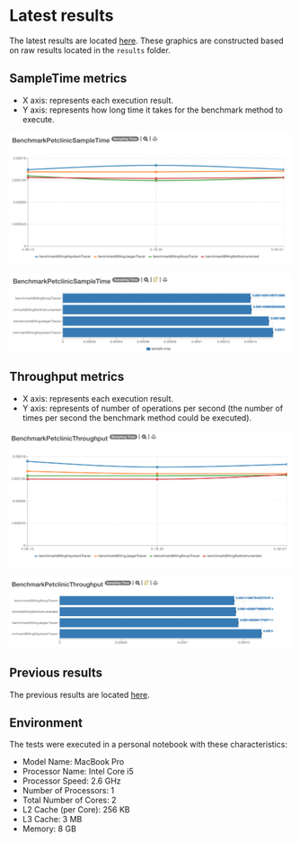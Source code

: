 # Latest results

The latest results are located [here](http://jmh.morethan.io/?sources=https://raw.githubusercontent.com/gsoria/opentracing-java-benchmark/master/opentracing-benchmark-spring-cloud/results/jmh-2019-04-07-14-56-15.json,https://raw.githubusercontent.com/gsoria/opentracing-java-benchmark/master/opentracing-benchmark-spring-cloud/results/jmh-2019-04-07-15-18-35.json,https://raw.githubusercontent.com/gsoria/opentracing-java-benchmark/master/opentracing-benchmark-spring-cloud/results/jmh-2019-04-07-15-40-51.json&topBar=Opentracing%20spring%20cloud).
These graphics are constructed based on raw results located in the ``results`` folder.

## SampleTime metrics

- X axis: represents each execution result.
- Y axis: represents how long time it takes for the benchmark method to execute.

![BenchmarkPetclinicSampleTime-3](results-imgs/BenchmarkPetclinicSampleTime.3.png)

![BenchmarkPetclinicSampleTime-4](results-imgs/BenchmarkPetclinicSampleTime.4.png)

## Throughput metrics

- X axis: represents each execution result.
- Y axis: represents of number of operations per second  (the number of times per second the benchmark method could be executed).

![BenchmarkPetclinicThroughput-3](results-imgs/BenchmarkPetclinicThroughput.3.png)

![BenchmarkPetclinicThroughput-4](results-imgs/BenchmarkPetclinicThroughput.4.png)

## Previous results
The previous results are located [here](results-md/previous.md).

## Environment
The tests were executed in a personal notebook with these characteristics:

- Model Name:	MacBook Pro
- Processor Name:	Intel Core i5
- Processor Speed:	2.6 GHz
- Number of Processors:	1
- Total Number of Cores:	2
- L2 Cache (per Core):	256 KB
- L3 Cache:	3 MB
- Memory:	8 GB
